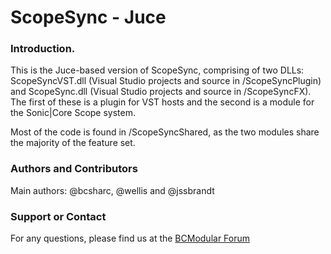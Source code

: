 ScopeSync - Juce
=================
### Introduction.
This is the Juce-based version of ScopeSync, comprising of two DLLs: ScopeSyncVST.dll (Visual Studio projects and source in /ScopeSyncPlugin) and ScopeSync.dll (Visual Studio  projects and source in /ScopeSyncFX). The first of these is a plugin for VST hosts and the second is a module for the Sonic|Core Scope system.

Most of the code is found in /ScopeSyncShared, as the two modules share the majority of the feature set.

### Authors and Contributors
Main authors: @bcsharc, @wellis and @jssbrandt

### Support or Contact
For any questions, please find us at the [BCModular Forum](http://www.bcmodular.co.uk/forum/)
